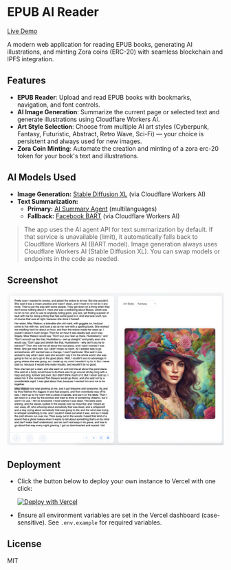 # EPUB AI Reader

[Live Demo](https://epub-ai-reader-multi.vercel.app/)

A modern web application for reading EPUB books, generating AI illustrations, and minting Zora coins (ERC-20) with seamless blockchain and IPFS integration.

## Features
- **EPUB Reader**: Upload and read EPUB books with bookmarks, navigation, and font controls.
- **AI Image Generation**: Summarize the current page or selected text and generate illustrations using Cloudflare Workers AI.
- **Art Style Selection**: Choose from multiple AI art styles (Cyberpunk, Fantasy, Futuristic, Abstract, Retro Wave, Sci-Fi) — your choice is persistent and always used for new images.
- **Zora Coin Minting**: Automate the creation and minting of a zora erc-20 token for your book's text and illustrations.

## AI Models Used

- **Image Generation:** [Stable Diffusion XL](https://developers.cloudflare.com/workers-ai/models/image-generation/stable-diffusion-xl/) (via Cloudflare Workers AI)
- **Text Summarization:**
  - **Primary:** [AI Summary Agent](https://ai.io.net/ai/agents) (multilanguages)
  - **Fallback:** [Facebook BART](https://developers.cloudflare.com/workers-ai/models/bart-large-cnn/) (via Cloudflare Workers AI)

> The app uses the AI agent API for text summarization by default. If that service is unavailable (limit), it automatically falls back to Cloudflare Workers AI (BART model). Image generation always uses Cloudflare Workers AI (Stable Diffusion XL). You can swap models or endpoints in the code as needed.

## Screenshot

![EPUB AI Reader Screenshot](screenshort.png)


## Deployment

- Click the button below to deploy your own instance to Vercel with one click:

  [![Deploy with Vercel](https://vercel.com/button)](https://vercel.com/import/project?template=https://github.com/alekcangp/epub-ai-reader)

- Ensure all environment variables are set in the Vercel dashboard (case-sensitive). See `.env.example` for required variables.


## License

MIT
